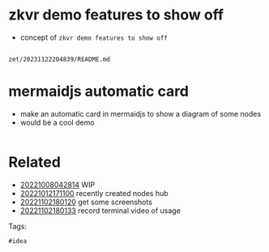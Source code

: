 # zkvr demo features to show off

- concept of `zkvr demo features to show off`

```
```

` zet/20231122204839/README.md `

# mermaidjs automatic card

- make an automatic card in mermaidjs to show a diagram of some nodes
- would be a cool demo

```
```


# Related

- [20221008042814](/zet/20221008042814/README.md) WIP
- [20221012171100](/zet/20221012171100/README.md) recently created nodes hub
- [20221102180120](/zet/20221102180120/README.md) get some screenshots
- [20221102180133](/zet/20221102180133/README.md) record terminal video of usage

Tags:

    #idea

